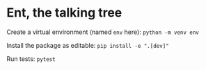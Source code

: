 # Ent, the talking tree

Create a virtual environment (named `env` here):
`python -m venv env`

Install the package as editable:
`pip install -e ".[dev]"`

Run tests:
`pytest`

